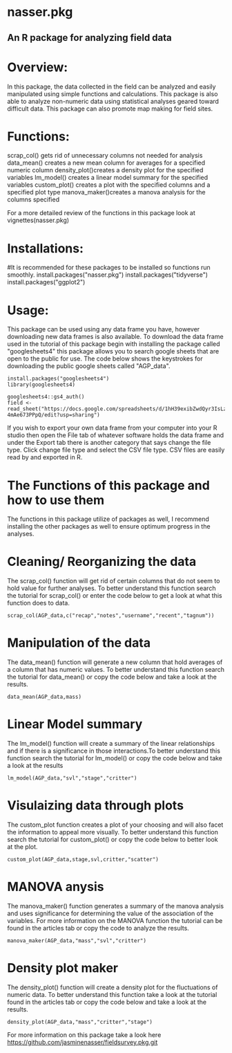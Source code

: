 # nasser.pkg

## An R package for analyzing field data

# Overview:
In this package, the data collected in the field can be analyzed and easily manipulated using simple functions and calculations. This package is also able to analyze non-numeric data using statistical analyses geared toward difficult data. This package can also promote map making for field sites.

# Functions:
scrap_col()   gets rid of unnecessary columns not needed for analysis
data_mean()   creates a new mean column for averages for a specified numeric column
density_plot()creates a density plot for the specified variables
lm_model()    creates a linear model summary for the specified variables
custom_plot() creates a plot with the specified columns and a specified plot type
manova_maker()creates a manova analysis for the columns specified

For a more detailed review of the functions in this package look at vignettes(nasser.pkg)

# Installations:
#It is recommended for these packages to be installed so functions run smoothly.
install.packages("nasser.pkg")
install.packages("tidyverse")
install.packages("ggplot2")

# Usage:
This package can be used using any data frame you have, however downloading new data frames is also available. To download the data frame used in the tutorial of this package begin with installing the package called "googlesheets4" this package allows you to search google sheets that are open to the public for use. The code below shows the keystrokes for downloading the public google sheets called "AGP_data".

```{R}
install.packages("googlesheets4")
library(googlesheets4)

googlesheets4::gs4_auth()
field <- read_sheet("https://docs.google.com/spreadsheets/d/1hH39exibZwdQyr3IsLzxBMXpfCz0qVN-4mAe673PPpQ/edit?usp=sharing")
```
If you wish to export your own data frame from your computer into your R studio then open the File tab of whatever software holds the data frame and under the Export tab there is another category that says change the file type. Click change file type and select the CSV file type. CSV files are easily read by and exported in R. 

# The Functions of this package and how to use them
The functions in this package utilize of packages as well, I recommend installing the other packages as well to ensure optimum progress in the analyses. 

# Cleaning/ Reorganizing the data

The scrap_col() function will get rid of certain columns that do not seem to hold value for further analyses.
To better understand this function search the tutorial for scrap_col() or enter the code below to get a look at what this function does to data.
```{R}
scrap_col(AGP_data,c("recap","notes","username","recent","tagnum"))

```
# Manipulation of the data

The data_mean() function will generate a new column that hold averages of a column that has numeric values. To better understand this function search the tutorial for data_mean() or copy the code below and take a look at the results.
```{R}
data_mean(AGP_data,mass)

```
# Linear Model summary 

The lm_model() function will create a summary of the linear relationships and if there is a significance in those interactions.To better understand this function search the tutorial for lm_model() or copy the code below and take a look at the results
```{R}
lm_model(AGP_data,"svl","stage","critter")

```
# Visulaizing data through plots

The custom_plot function creates a plot of your choosing and will also facet the information to appeal more visually. To better understand this function search the tutorial for custom_plot() or copy the code below to better look at the plot. 
```{R}
custom_plot(AGP_data,stage,svl,critter,"scatter")

```
# MANOVA anysis 

The manova_maker() function generates a summary of the manova analysis and uses significance for determining the value of the association of the variables. For more information on the MANOVA function the tutorial can be found in the articles tab or copy the code to analyze the results.
```{R}
manova_maker(AGP_data,"mass","svl","critter")

```
# Density plot maker 

The density_plot() function will create a density plot for the fluctuations of numeric data. To better understand this function take a look at the tutorial found in the articles tab or copy the code below and take a look at the results. 
```{R}
density_plot(AGP_data,"mass","critter","stage")

```
For more information on this package take a look here https://github.com/jasminenasser/fieldsurvey.pkg.git
